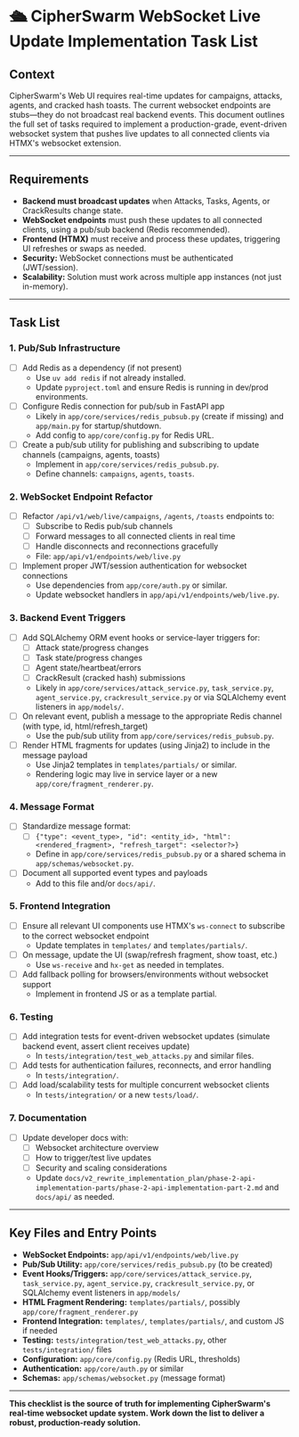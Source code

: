 # 🛳️ CipherSwarm WebSocket Live Update Implementation Task List

## Context

CipherSwarm's Web UI requires real-time updates for campaigns, attacks, agents, and cracked hash toasts. The current websocket endpoints are stubs—they do not broadcast real backend events. This document outlines the full set of tasks required to implement a production-grade, event-driven websocket system that pushes live updates to all connected clients via HTMX's websocket extension.

---

## Requirements

-   **Backend must broadcast updates** when Attacks, Tasks, Agents, or CrackResults change state.
-   **WebSocket endpoints** must push these updates to all connected clients, using a pub/sub backend (Redis recommended).
-   **Frontend (HTMX)** must receive and process these updates, triggering UI refreshes or swaps as needed.
-   **Security:** WebSocket connections must be authenticated (JWT/session).
-   **Scalability:** Solution must work across multiple app instances (not just in-memory).

---

## Task List

### 1. Pub/Sub Infrastructure

-   [ ] Add Redis as a dependency (if not present)
    -   Use `uv add redis` if not already installed.
    -   Update `pyproject.toml` and ensure Redis is running in dev/prod environments.
-   [ ] Configure Redis connection for pub/sub in FastAPI app
    -   Likely in `app/core/services/redis_pubsub.py` (create if missing) and `app/main.py` for startup/shutdown.
    -   Add config to `app/core/config.py` for Redis URL.
-   [ ] Create a pub/sub utility for publishing and subscribing to update channels (campaigns, agents, toasts)
    -   Implement in `app/core/services/redis_pubsub.py`.
    -   Define channels: `campaigns`, `agents`, `toasts`.

### 2. WebSocket Endpoint Refactor

-   [ ] Refactor `/api/v1/web/live/campaigns`, `/agents`, `/toasts` endpoints to:
    -   [ ] Subscribe to Redis pub/sub channels
    -   [ ] Forward messages to all connected clients in real time
    -   [ ] Handle disconnects and reconnections gracefully
    -   File: `app/api/v1/endpoints/web/live.py`
-   [ ] Implement proper JWT/session authentication for websocket connections
    -   Use dependencies from `app/core/auth.py` or similar.
    -   Update websocket handlers in `app/api/v1/endpoints/web/live.py`.

### 3. Backend Event Triggers

-   [ ] Add SQLAlchemy ORM event hooks or service-layer triggers for:
    -   [ ] Attack state/progress changes
    -   [ ] Task state/progress changes
    -   [ ] Agent state/heartbeat/errors
    -   [ ] CrackResult (cracked hash) submissions
    -   Likely in `app/core/services/attack_service.py`, `task_service.py`, `agent_service.py`, `crackresult_service.py` or via SQLAlchemy event listeners in `app/models/`.
-   [ ] On relevant event, publish a message to the appropriate Redis channel (with type, id, html/refresh_target)
    -   Use the pub/sub utility from `app/core/services/redis_pubsub.py`.
-   [ ] Render HTML fragments for updates (using Jinja2) to include in the message payload
    -   Use Jinja2 templates in `templates/partials/` or similar.
    -   Rendering logic may live in service layer or a new `app/core/fragment_renderer.py`.

### 4. Message Format

-   [ ] Standardize message format:
    -   [ ] `{"type": <event_type>, "id": <entity_id>, "html": <rendered_fragment>, "refresh_target": <selector?>}`
    -   Define in `app/core/services/redis_pubsub.py` or a shared schema in `app/schemas/websocket.py`.
-   [ ] Document all supported event types and payloads
    -   Add to this file and/or `docs/api/`.

### 5. Frontend Integration

-   [ ] Ensure all relevant UI components use HTMX's `ws-connect` to subscribe to the correct websocket endpoint
    -   Update templates in `templates/` and `templates/partials/`.
-   [ ] On message, update the UI (swap/refresh fragment, show toast, etc.)
    -   Use `ws-receive` and `hx-get` as needed in templates.
-   [ ] Add fallback polling for browsers/environments without websocket support
    -   Implement in frontend JS or as a template partial.

### 6. Testing

-   [ ] Add integration tests for event-driven websocket updates (simulate backend event, assert client receives update)
    -   In `tests/integration/test_web_attacks.py` and similar files.
-   [ ] Add tests for authentication failures, reconnects, and error handling
    -   In `tests/integration/`.
-   [ ] Add load/scalability tests for multiple concurrent websocket clients
    -   In `tests/integration/` or a new `tests/load/`.

### 7. Documentation

-   [ ] Update developer docs with:
    -   [ ] Websocket architecture overview
    -   [ ] How to trigger/test live updates
    -   [ ] Security and scaling considerations
    -   Update `docs/v2_rewrite_implementation_plan/phase-2-api-implementation-parts/phase-2-api-implementation-part-2.md` and `docs/api/` as needed.

---

## Key Files and Entry Points

-   **WebSocket Endpoints:** `app/api/v1/endpoints/web/live.py`
-   **Pub/Sub Utility:** `app/core/services/redis_pubsub.py` (to be created)
-   **Event Hooks/Triggers:** `app/core/services/attack_service.py`, `task_service.py`, `agent_service.py`, `crackresult_service.py`, or SQLAlchemy event listeners in `app/models/`
-   **HTML Fragment Rendering:** `templates/partials/`, possibly `app/core/fragment_renderer.py`
-   **Frontend Integration:** `templates/`, `templates/partials/`, and custom JS if needed
-   **Testing:** `tests/integration/test_web_attacks.py`, other `tests/integration/` files
-   **Configuration:** `app/core/config.py` (Redis URL, thresholds)
-   **Authentication:** `app/core/auth.py` or similar
-   **Schemas:** `app/schemas/websocket.py` (message format)

---

**This checklist is the source of truth for implementing CipherSwarm's real-time websocket update system. Work down the list to deliver a robust, production-ready solution.**

